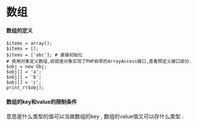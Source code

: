 # 数组

#### 数组的定义

```
$items = array();
$items = [];
$items = ['abc']; # 直接初始化
# 使用对象定义数组,前提是对象实现了PHP自带的ArrayAccess接口,查看预定义接口部分.
$obj = new Obj;
$obj[] = 'a';
$obj[] = 'b';
$obj[] = 'c';
print_r($obj);
```

#### 数组的key和value的限制条件

意思是什么类型的值可以当做数组的key , 数组的value值又可以存什么类型 . 



